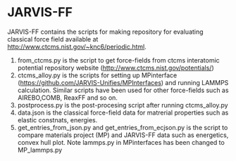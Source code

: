 # JARVIS-FF

JARVIS-FF contains the scripts for making repository for evaluating classical force field available at http://www.ctcms.nist.gov/~knc6/periodic.html.
1) from_ctcms.py is the script to get force-fields from ctcms interatomic potential repository website (http://www.ctcms.nist.gov/potentials/)
2) ctcms_alloy.py is the scripts for setting up MPinterface (https://github.com/JARVIS-Unifies/MPInterfaces) and  running LAMMPS calculation. Similar scripts have been used for other force-fields such as AIREBO,COMB, ReaxFF and so on.
3) postprocess.py is the post-procesing script after running ctcms_alloy.py
4) data.json is the classical force-field data for matrerial properties such as elastic constnats, energies.
5) get_entries_from_json.py and get_entries_from_ecjson.py is the script to compare materials project (MP) and JARVIS-FF data such as energetics, convex hull plot. 
Note lammps.py in MPinterfaces has been changed to MP_lammps.py
